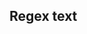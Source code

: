 <!DOCTYPE html>
<html lang="en">
<head>
    <meta charset="UTF-8">
    <meta name="viewport" content="width=device-width, initial-scale=1.0">
    <title>Document</title>
</head>
<body>
    <h2> Regex text </h2>
    <p id="out"></p>
    <script>
        let pattern = /love/i;
        let text = "I love chocolates";
        document.getElementById("out").innerText=pattern.test(text);
    </script>
</body>
</html>
